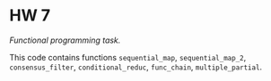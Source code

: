 # HW 7

*Functional programming task.*

This code contains functions `sequential_map`, `sequential_map_2`, `consensus_filter`, `conditional_reduc`, `func_chain`, `multiple_partial`.













